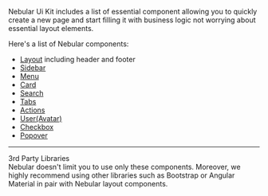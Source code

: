 Nebular Ui Kit includes a list of essential component allowing you to quickly create a new page and start filling it with business logic not worrying about essential layout elements.

Here's a list of Nebular components:

- [Layout](#/docs/components/layout) including header and footer
- [Sidebar](#/docs/components/sidebar)
- [Menu](#/docs/components/menu)
- [Card](#/docs/components/card)
- [Search](#/docs/components/search)
- [Tabs](#/docs/components/tabs)
- [Actions](#/docs/components/actions)
- [User(Avatar)](#/docs/components/user-avatar)
- [Checkbox](#/docs/components/checkbox)
- [Popover](#/docs/components/popover)
<hr class="section-end">

<div class="note note-success">
  <div class="note-title">3rd Party Libraries</div>
  <div class="note-body">
    Nebular doesn't limit you to use only these components. Moreover, we highly recommend using other libraries such as Bootstrap or Angular Material in pair with Nebular layout components.
  </div>
</div>

